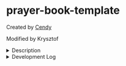 # prayer-book-template

Created by [Cendy](https://www.upwork.com/freelancers/~01b3ada479ef818cc7)

Modified by Krysztof

<details><summary>Description</summary>
<p>  

The draft of the SaintMaker PWA. Will eventually include a prayerbook, confession guide, habit tracker, Lectio Divina guide, and more.

</p>
</details>
<details><summary>Development Log</summary>
<p>

12/10/22
-make the header and drawer reusable between pages
-start work on the habit tracker

12/17/22
-wrap up draft of habit tracker
-move habit data into indexdb
-fix editing behavior of habits
-add prayer book and habits to hamburger

12/24/22


Backlog
-handle editing locally instead of in state
-store at least 4 weeks worth of data per habit
-convert individual habit blocks into a component
-fix eslint linebreak system to work regardless of windows or linux
-filter prayer html when implementing import/export functionality
-explore more readable way to push out old weeks
-decide on and implement coding standards
-determine PR standards and create github PR template 
</p>
</details>